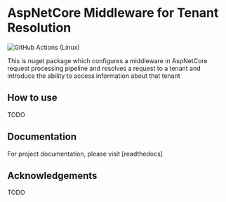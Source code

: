 # AspNetCore Middleware for Tenant Resolution
![GitHub Actions (Linux)](https://github.com/smuthiya/aspnetcore-api-multitenancy/workflows/Build/badge.svg)

This is nuget package which configures a middleware in AspNetCore request processing pipeline and resolves a request to a tenant and introduce the ability to access information about that tenant

## How to use
TODO

## Documentation
For project documentation, please visit [readthedocs]

## Acknowledgements
TODO
